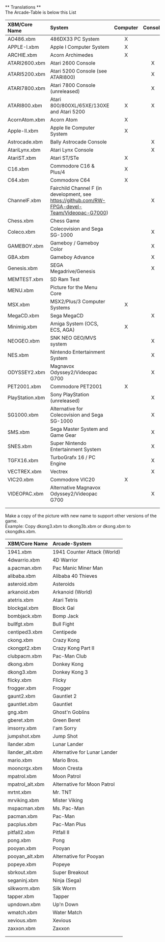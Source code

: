 ** Translations **  
The Arcade-Table is below this List  
  
| XBM/Core Name | System | Computer | Console | Other | Utility |
| :--- | :--- | :---: | :---: | :---: | :---: |
| AO486.xbm | 486DX33 PC System | X |  |  |  |
| APPLE-I.xbm | Apple I Computer System | X |  |  |  |
| ARCHIE.xbm | Acorn Archimedes | X |  |  |  |
| ATARI2600.xbm | Atari 2600 Console |  | X |  |  |
| ATARI5200.xbm | Atari 5200 Console (see ATARI800) |  | X |  |  |
| ATARI7800.xbm | Atari 7800 Console (unreleased) |  | X |  |  |
| ATARI800.xbm | Atari 800/800XL/65XE/130XE and Atari 5200 | X | X |  |  |
| AcornAtom.xbm  | Acorn Atom | X |  |  |  |
| Apple-II.xbm | Apple IIe Computer System | X |  |  |  |
| Astrocade.xbm | Bally Astrocade Console |  | X |  |  |
| AtariLynx.xbm | Atari Lynx Console |  | X |  |  |
| AtariST.xbm | Atari ST/STe | X |  |  |  |
| C16.xbm  | Commodore C16 & Plus/4 | X |  |  |  |
| C64.xbm  | Commodore C64 | X |  |  |  |
| ChannelF.xbm | Fairchild Channel F (in development, see https://github.com/RW-FPGA-devel-Team/Videopac-G7000) |  | X |  |  |
| Chess.xbm | Chess Game |  |  | X |  |
| Coleco.xbm | Colecovision and Sega SG-1000 |  | X |  |  |
| GAMEBOY.xbm | Gameboy / Gameboy Color |  | X |  |  |
| GBA.xbm  | Gameboy Advance |  | X |  |  |
| Genesis.xbm | SEGA Megadrive/Genesis |  | X |  |  |
| MEMTEST.xbm | SD Ram Test |  |  |  | X |
| MENU.xbm | Picture for the Menu Core |  |  |  |  |
| MSX.xbm | MSX2/Plus/3 Computer Systems | X |  |  |  |
| MegaCD.xbm | Sega MegaCD |  | X |  |  |
| Minimig.xbm | Amiga System (OCS, ECS, AGA) | X |  |  |  |
| NEOGEO.xbm | SNK NEO GEO/MVS system |  | X |  |  |
| NES.xbm | Nintendo Entertainment System |  | X |  |  |
| ODYSSEY2.xbm | Magnavox Odyssey2/Videopac G700 |  | X |  |  |
| PET2001.xbm  | Commodore PET2001 | X |  |  |  |
| PlayStation.xbm | Sony PlayStation (unreleased) |  | X |  |  |
| SG1000.xbm | Alternative for Colecovision and Sega SG-1000 |  | X |  |  |
| SMS.xbm  | Sega Master System and Game Gear |  | X |  |  |
| SNES.xbm | Super Nintendo Entertainment System |  | X |  |  |
| TGFX16.xbm | TurboGrafx 16 / PC Engine |  | X |  |  |
| VECTREX.xbm | Vectrex |  | X |  |  |
| VIC20.xbm  | Commodore VIC20 | X |  |  |  |
| VIDEOPAC.xbm | Alternative Magnavox Odyssey2/Videopac G700 |  | X |  |  |
|  |  |  |  |  |  |
|  |  |  |  |  |  |
  
Make a copy of the picture with new name to support other versions of the game.  
Example: Copy dkong3.xbm to dkong3b.xbm or dkong.xbm to ckongdks.xbm.  
  
| XBM/Core Name | Arcade-System |
| :--- | :--- |
| 1941.xbm | 1941 Counter Attack (World) |
| 4dwarrio.xbm | 4D Warrior |
| a.pacman.xbm | Pac Manic Miner Man |
| alibaba.xbm | Alibaba 40 Thieves |
| asteroid.xbm | Asteroids |
| arkanoid.xbm | Arkanoid (World) |
| atetris.xbm | Atari Tetris |
| blockgal.xbm | Block Gal |
| bombjack.xbm | Bomp Jack |
| bullfgt.xbm | Bull Fight |
| centiped3.xbm | Centipede |
| ckong.xbm | Crazy Kong |
| ckongpt2.xbm | Crazy Kong Part II |
| clubpacm.xbm | Pac-Man Club |
| dkong.xbm  | Donkey Kong |
| dkong3.xbm  | Donkey Kong 3 |
| flicky.xbm | Flicky |
| frogger.xbm  | Frogger | X |
| gaunt2.xbm | Gauntlet 2 |
| gauntlet.xbm | Gauntlet |
| gng.xbm | Ghost'n Goblins |
| gberet.xbm | Green Beret |
| imsorry.xbm | I'am Sorry |
| jumpshot.xbm | Jump Shot |
| llander.xbm | Lunar Lander |
| llander_alt.xbm | Alternative for Lunar Lander |
| mario.xbm | Mario Bros. |
| mooncrgx.xbm | Moon Cresta |
| mpatrol.xbm | Moon Patrol |
| mpatrol_alt.xbm | Alternative for Moon Patrol |
| mrtnt.xbm | Mr. TNT |
| mrviking.xbm | Mister Viking |
| mspacman.xbm | Ms. Pac-Man |
| pacman.xbm | Pac-Man |
| pacplus.xbm | Pac-Man Plus |
| pitfall2.xbm | Pitfall II |
| pong.xbm | Pong |
| pooyan.xbm  | Pooyan |
| pooyan_alt.xbm  | Alternative for Pooyan |
| popeye.xbm  | Popeye |
| sbrkout.xbm  | Super Breakout |
| seganinj.xbm | Ninja (Sega) |
| silkworm.xbm | Silk Worm |
| tapper.xbm | Tapper |
| upndown.xbm | Up'n Down |
| wmatch.xbm | Water Match |
| xevious.xbm | Xevious |
| zaxxon.xbm | Zaxxon |
|  |  |
|  |  |
